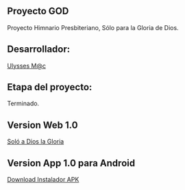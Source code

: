 ## Proyecto GOD

Proyecto Himnario Presbiteriano, Sólo para la Gloria de Dios.

## Desarrollador:
<a href="https://www.linkedin.com/pub/gustavo-ulises-trejo-armenta/94/aa6/262">Ulysses M@c</a>

## Etapa del proyecto:

Terminado.

## Version Web 1.0
<a href="http://goddev-byosonet.rhcloud.com/">Soló a Dios la Gloria</a>

## Version App 1.0 para Android
<a href="http://goddev-byosonet.rhcloud.com/static/resources/apk/god_v1.apk">Download Instalador APK</a>
